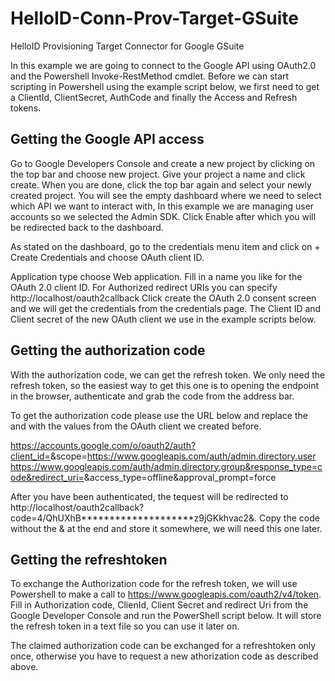 # HelloID-Conn-Prov-Target-GSuite
HelloID Provisioning Target Connector for Google GSuite

In this example we are going to connect to the Google API using OAuth2.0 and the Powershell Invoke-RestMethod cmdlet. Before we can start scripting in Powershell using the example script below, we first need to get a ClientId, ClientSecret, AuthCode and finally the Access and Refresh tokens.

## Getting the Google API access
Go to Google Developers Console and create a new project by clicking on the top bar and choose new project.
Give your project a name and click create.
When you are done, click the top bar again and select your newly created project.
You will see the empty dashboard where we need to select which API we want to interact with, In this example we are managing user accounts so we selected the Admin SDK. Click Enable after which you will be redirected back to the dashboard.

As stated on the dashboard, go to the credentials menu item and click on + Create Credentials and choose OAuth client ID.

Application type choose Web application.
Fill in a name you like for the OAuth 2.0 client ID.
For Authorized redirect URIs you can specify http://localhost/oauth2callback
Click create the OAuth 2.0 consent screen and we will get the credentials from the credentials page.
The Client ID and Client secret of the new OAuth client we use in the example scripts below.


## Getting the authorization code
With the authorization code, we can get the refresh token. We only need the refresh token, so the easiest way to get this one is to opening the endpoint in the browser, authenticate and grab the code from the address bar.

To get the authorization code please use the URL below and replace the <replaceclientid> and <replaceredirecturi> with the values from the OAuth client we created before.


https://accounts.google.com/o/oauth2/auth?client_id=<replaceclientid>&scope=https://www.googleapis.com/auth/admin.directory.user https://www.googleapis.com/auth/admin.directory.group&response_type=code&redirect_uri=<replaceredirecturi>&access_type=offline&approval_prompt=force

After you have been authenticated, the tequest will be redirected to http://localhost/oauth2callback?code=4/QhUXhB********************z9jGKkhvac2&. Copy the code without the & at the end and store it somewhere, we will need this one later.

## Getting the refreshtoken
To exchange the Authorization code for the refresh token, we will use Powershell to make a call to https://www.googleapis.com/oauth2/v4/token. 
Fill in Authorization code, ClienId, Client Secret and redirect Uri from the Google Developer Console and run the PowerShell script below. It will store the refresh token in a text file so you can use it later on.

The claimed authorization code can be exchanged for a refreshtoken only once, otherwise you have to request a new athorization code as described above.
